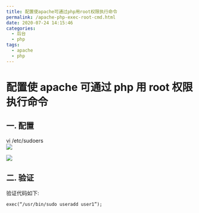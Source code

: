 ```yaml
---
title: 配置使apache可通过php用root权限执行命令
permalink: /apache-php-exec-root-cmd.html
date: 2020-07-24 14:15:46
categories:
  - 后台
  - php
tags:
  - apache
  - php
---
```


# 配置使 apache 可通过 php 用 root 权限执行命令

## 一. 配置

vi /etc/sudoers  
![](https://gitee.com/wangshibiao/blog_picBed2/raw/master/images/20200724141654.png)

![](https://gitee.com/wangshibiao/blog_picBed2/raw/master/images/20200724141739.png)

## 二. 验证

验证代码如下:

```
exec(“/usr/bin/sudo useradd user1”);
```
